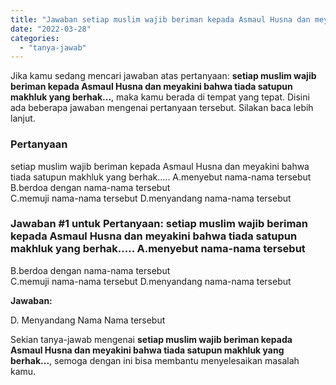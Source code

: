 ```yaml
---
title: "Jawaban setiap muslim wajib beriman kepada Asmaul Husna dan meyakini bahwa tiada satupun makhluk yang berhak..."
date: "2022-03-28"
categories: 
  - "tanya-jawab"
---
```


Jika kamu sedang mencari jawaban atas pertanyaan: **setiap muslim wajib beriman kepada Asmaul Husna dan meyakini bahwa tiada satupun makhluk yang berhak...**, maka kamu berada di tempat yang tepat. Disini ada beberapa jawaban mengenai pertanyaan tersebut. Silakan baca lebih lanjut.

### Pertanyaan

setiap muslim wajib beriman kepada Asmaul Husna dan meyakini bahwa tiada satupun makhluk yang berhak..... A.menyebut nama-nama tersebut  
B.berdoa dengan nama-nama tersebut  
C.memuji nama-nama tersebut D.menyandang nama-nama tersebut​

### Jawaban #1 untuk Pertanyaan: setiap muslim wajib beriman kepada Asmaul Husna dan meyakini bahwa tiada satupun makhluk yang berhak..... A.menyebut nama-nama tersebut  
B.berdoa dengan nama-nama tersebut  
C.memuji nama-nama tersebut D.menyandang nama-nama tersebut​

**Jawaban:**

D. Menyandang Nama Nama tersebut

Sekian tanya-jawab mengenai **setiap muslim wajib beriman kepada Asmaul Husna dan meyakini bahwa tiada satupun makhluk yang berhak...**, semoga dengan ini bisa membantu menyelesaikan masalah kamu.

